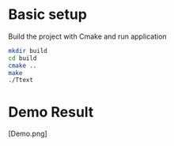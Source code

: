 # Basic setup
Build the project with Cmake and run application
```bash
mkdir build 
cd build
cmake ..
make
./Ttext
```
# Demo Result
[Demo.png]
